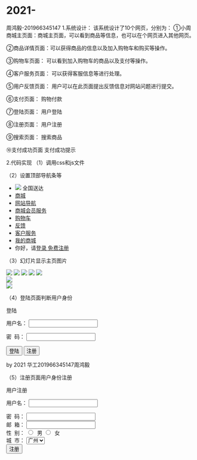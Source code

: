 # 2021-
周鸿毅-201966345147
1.系统设计：
该系统设计了10个网页，分别为：
①小周商城主页面：商城主页面，可以看到商品等信息，也可以在个网页进入其他网页。

②商品详情页面：可以获得商品的信息以及加入购物车和购买等操作。

③购物车页面：
可以看到加入购物车的商品以及支付等操作。

④客户服务页面：
可以获得客服信息等进行处理。

⑤用户反馈页面：
用户可以在此页面提出反馈信息对网站问题进行提交。

⑥支付页面：
购物付款

⑦登陆页面：
用户登陆

⑧注册页面：
用户注册

⑨搜索页面：
搜索商品

⑩支付成功页面
支付成功提示


2.代码实现
（1）调用css和js文件
<head>
	<meta charset="UTF-8">
	<title>小周商城</title>
	<link rel="stylesheet" type="text/css" href="css文件/bootstrap.min.css">
	<link rel="stylesheet" href="css文件/font-awesome.min.css">
	<script src="js文件/jquery.js"></script>
	<script src="js文件/bootstrap.min.js"></script>
	<link rel="stylesheet" href="css文件/mall.css">
</head>
（2）设置顶部导航条等
<!-- 顶部导航条 -->
	<div class="nav">
		<ul>
			<li class="nav-pull-down location"><img src="img/小周地点标识符号乖巧小老妹.jpg"> 全国送达</li>
			<li><a href="小周商城.html">商城</a></li>
			<li><a href="小周商城.html">网站导航</a></li>
			<li><a href="客户服务.html">商城会员服务</a></li>
			<li><a href="购物车.html">购物车</a></li>
			<li><a href="用户反馈.html">反馈</a></li>
			<li><a href="客户服务.html">客户服务</a></li>
			<li class="nav-pull-down my-shop"><a href="小周商城.html">我的商城</a> <span class="glyphicon glyphicon-menu-down"></span></li>
			<li class="login-signup">你好，请<a href="登陆页面.html">登录 </a><span class="text-color-red"><a href="注册页面.html">免费注册</a></span></li>
		</ul>
	</div>


（3）幻灯片显示主页图片

<div class="nav-content">
				<!-- 幻灯片 -->
				<div class="slide">
					<img class="carousel_img" src="img/小周商城页面图片/主页辣条图1.jpg" name="1">
					<img class="carousel_img" src="img/小周商城页面图片/主页辣条图2.jpg" name="2">
					<img class="carousel_img" src="img/小周商城页面图片/主页辣条图3.jpg" name="3">
					<img class="carousel_img" src="img/小周商城页面图片/主页辣条图4.jpg" name="4">
					<img class="carousel_img" src="img/小周商城页面图片/主页辣条图5.jpg" name="5">
					<div class="icon">
						<i name="1" class="fa fa-circle"></i>
						<i name="2" class="fa fa-circle"></i>
						<i name="3" class="fa fa-circle"></i>
						<i name="4" class="fa fa-circle"></i>
						<i name="5" class="fa fa-circle"></i>
					</div>
					<div class="prev prevNext" onclick="PrevNextClick(1)"> <span class="glyphicon glyphicon-menu-left"></span> </div>
					<div class="next prevNext" onclick="PrevNextClick(2)"> <span class="glyphicon glyphicon-menu-right"></span> </div>
				</div>
				<div class="nav-show">
					<div class="nav-show-img"><img src="img/小周商城页面图片/主页下方辣条图1.jpg"></div>
					<div class="nav-show-img"><img src="img/小周商城页面图片/主页下方辣条图2.jpg"></div>
				</div>
			</div>



（4）登陆页面判断用户身份
<body>
	<div id="container">
		<div class="header">
			<p>登陆</p>
		</div>
		<div class="form-body">
			<form action="#">
				<div class="form-group">
					<label for="">用户名：</label>
					<input type="text" class="form-input">
				</div>
			</form>
			<form action="#">
				<div class="form-group">
					<label for="">密&nbsp;&nbsp;码：</label>
					<input type="password" class="form-input">
				</div>
			</form>
			<div class="btn">
				<input type="button" value="登陆" class="form-btn form-btn-primary">
				<input type="button" value="注册" class="form-btn form-btn-warning">
			</div>
		</div>
		<div class="footer">
			<p>by 2021 华工201966345147周鸿毅</p>
		</div>
	</div>
</body>



（5）注册页面用户身份注册
<body>
	<div class="container">
		<div class="info">
			<span>用户注册</span>
		</div>
		<form action="#">
			<div class="form-group">
				<p>
					<label for="">用户名：</label>
					<input type="text" class="form-input" name="username">
				</p>
			</div>
			<div class="form-group">
				<label for="">密&nbsp;&nbsp;码：</label>
				<input type="password" class="form-input" name="password">
			</div>
			<div class="form-group">
				<label for="">邮&nbsp;&nbsp;箱：</label>
				<input type="password" class="form-input" name="password">
			</div>
			<div class="radio">
				<span>性&nbsp;&nbsp;别：</span>
				<label><input type="radio" name="sex" value="male">&nbsp;&nbsp;男</label>
				<label><input type="radio" name="sex" value="female">&nbsp;&nbsp;女</label>
			</div>
			<div class="form-group">
				<label>城&nbsp;&nbsp;市：</label>
				<select class="form-input">
					<option>广州</option>
					<option>深圳</option>
					<option>佛山</option>
					<option>成都</option>
					<option>北京</option>
				</select>
			</div>
			<div class="btn">
				<input type="submit" value="注册" class="form-btn">
			</div>
		</form>
	</div>
</body>
